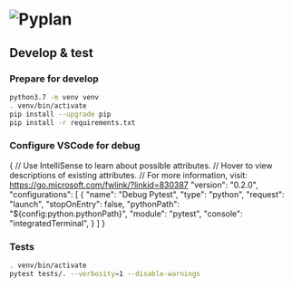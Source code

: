 # ![Pyplan](https://raw.githubusercontent.com/pyplan/pyplan-ide/master/docs/assets/img/logo.png)



## Develop & test


### Prepare for develop

```bash
python3.7 -m venv venv
. venv/bin/activate
pip install --upgrade pip
pip install -r requirements.txt
```

### Configure VSCode for debug

{
    // Use IntelliSense to learn about possible attributes.
    // Hover to view descriptions of existing attributes.
    // For more information, visit: https://go.microsoft.com/fwlink/?linkid=830387
    "version": "0.2.0",
    "configurations": [
        {
            "name": "Debug Pytest",
            "type": "python",
            "request": "launch",
            "stopOnEntry": false,
            "pythonPath": "${config:python.pythonPath}",
            "module": "pytest",
            "console": "integratedTerminal",
       }
    ]
}



### Tests
```bash
. venv/bin/activate
pytest tests/. --verbosity=1 --disable-warnings
```
